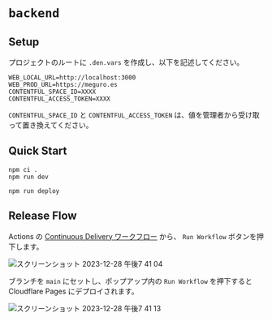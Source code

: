 # `backend`

## Setup

プロジェクトのルートに `.den.vars` を作成し、以下を記述してください。

```
WEB_LOCAL_URL=http://localhost:3000
WEB_PROD_URL=https://meguro.es
CONTENTFUL_SPACE_ID=XXXX
CONTENTFUL_ACCESS_TOKEN=XXXX
```

`CONTENTFUL_SPACE_ID` と `CONTENTFUL_ACCESS_TOKEN` は、値を管理者から受け取って置き換えてください。

## Quick Start

```
npm ci .
npm run dev
```

```
npm run deploy
```

## Release Flow

Actions の [Continuous Delivery ワークフロー](https://github.com/meguroes/backend/actions/workflows/continuous_delivery.yaml) から、 `Run Workflow` ボタンを押下します。

![スクリーンショット 2023-12-28 午後7 41 04](https://github.com/meguroes/next.meguro.es/assets/38882716/d8c5fc73-9dd7-4323-8714-54621267cde0)

ブランチを `main` にセットし、ポップアップ内の `Run Workflow` を押下すると Cloudflare Pages にデプロイされます。

![スクリーンショット 2023-12-28 午後7 41 13](https://github.com/meguroes/next.meguro.es/assets/38882716/c695f8a9-5536-4eb0-8ca5-3909623ce6e6)
